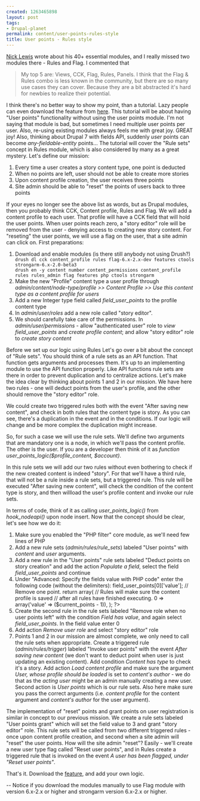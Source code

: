 ```yaml
--- 
created: 1263465898
layout: post
tags: 
- Drupal-planet
permalink: content/user-points-rules-style
title: User points - Rules style
---
```

<a href="http://www.nicklewis.org/40-essential-drupal-6-modules">Nick Lewis</a> wrote about his 40+ essential modules, and I really missed two modules there - Rules and Flag.
I commented that
<blockquote>
My top 5 are: Views, CCK, Flag, Rules, Panels. I think that the Flag & Rules combo is less known in the community, but there are so many use cases they can cover. Because they are a bit abstracted it's hard for newbies to realize their potential.
</blockquote>

I think there's no better way to show my point, than a tutorial. Lazy people can even download the feature from <a href="http://www.gizra.com/sites/default/files/user_points_rules.tar_.gz">here</a>. This tutorial will be about having "User points" functionality without using the user points module. I'm not saying that module is bad, but sometimes I need multiple user points per user. Also, re-using existing modules always feels me with great joy. GREAT joy! Also, thinking about Drupal 7 with fields API, suddenly <em>user</em> points can become <em>any-fieldable-entity</em> points...
The tutorial will cover the "Rule sets" concept in Rules module, which is also considered by many as a great mystery. Let's define our mission:
<ol>
<li>Every time a user creates a story content type, one point is deducted</li>
<li>When no points are left, user should not be able to create more stories</li>
<li>Upon content profile creation, the user receives three points</li>
<li>Site admin should be able to "reset" the points of users back to three points</li>
</ol>

If your eyes no longer see the above list as words, but as Drupal modules, then you probably think CCK, Content profile, Rules and Flag.
We will add a content profile to each user. That profile will have a CCK field that will hold the user points. When user points reach zero, a "story editor" role will be removed from the user - denying access to creating new story content.
For "reseting" the user points, we will use a flag on the user, that a site admin can click on.
First preparations:
<ol>
<li>Download and enable modules (is there still anybody not using Drush?)
<code>
drush dl cck content_profile rules flag-6.x-2.x-dev features ctools strongarm-6.x-2.0-beta3
drush en -y content number content_permissions content_profile rules rules_admin flag features php ctools strongarm
</code>
</li>
<li>Make the new "Profile" content type a user profile through <em>admin/content/node-type/profile >> Content Profile >> Use this content type as a content profile for users</em></li>
<li>Add a new Integer type field called <em>field_user_points</em> to the profile content type</li>
<li>In <em>admin/user/roles</em> add a new role called "story editor".</li>
<li>We should carefully take care of the permissions. In <em>admin/user/permissions</em> - allow "authenticated user" role to <em>view  field_user_points</em> and <em>create profile content</em>; and allow "story editor" role to <em>create story content</em></li>
</ol>

Before we set up our logic using Rules Let's go over a bit about the concept of "Rule sets".
You should think of a rule sets as an API function. That function gets arguments and processes them. It's up to an implementing module to use the API function properly. Like API functions rule sets are there in order to prevent duplication and to centralize actions. Let's make the idea clear by thinking about points 1 and 2 in our mission. We have here two rules - one will deduct points from the user's profile, and the other should remove the "story editor" role.

We could create two triggered rules both with the event "After saving new content", and check in both rules that the content type is story. As you can see, there's a duplication in the event and in the conditions. If our logic will change and be more complex the duplication might increase.

So, for such a case we will use the rule sets. We'll define two arguments that are mandatory one is a node, in which we'll pass the content profile. The other is the user. If you are a developer then think of it as <em>function user_points_logic($profile_content, $account)</em>.

In this rule sets we will add our two rules without even bothering to check if the new created content is indeed "story". For that we'll have a third rule, that will not be a rule inside a rule sets, but a triggered rule. This rule will be executed "After saving new content", will check the condition of the content type is story, and then willload the user's profile content and invoke our rule sets.

In terms of code, think of it as calling <em>user_points_logic()</em> from <em>hook_nodeapi()</em> upon node insert. Now that the concept should be clear, let's see how we do it:

<ol>
<li>Make sure you enabled the "PHP filter" core module, as we'll need few lines of PHP</li>
<li>Add a new rule sets (<em>admin/rules/rule_sets</em>) labeled "User points" with <em>content</em> and <em>user</em> arguments.</li>
<li>Add a new rule in the "User points" rule sets labeled "Deduct points on story creation" and add the action <em>Populate a field</em>, select the field <em>field_user_points</em> and continue</li>
<li>Under "Advanced: Specify the fields value with PHP code" enter the following code (without the <code><?php ?></code> delimiters):

<?php
// Current user points.
$current_points = $profile_node->field_user_points[0]['value'];

// Remove one point.
return array(
  // Rules will make sure the content profile is saved
  // after all rules have finished executing.
  0 => array('value' => ($current_points - 1)),
);
?>
</li>
<li>Create the second rule in the rule sets labeled "Remove role when no user points left" with the condition <em>Field has value</em>, and again select <em>field_user_points</em>. In the field value enter 0</li>
<li>Add action <em>Remove user role</em> and select "story editor" role</li>
<li>Points 1 and 2 in our mission are almost complete, we only need to call the rule sets when appropriate. Create a triggered rule (<em>admin/rules/trigger</em>) labeled "Invoke user points" with the event <em>After saving new content</em> (we don't want to deduct point when user is just updating an existing content). Add condition <em>Content has type</em> to check it's a story. Add action <em>Load content profile</em> and make sure the argument <em>User, whose profile should be loaded</em> is set to <em>content's author</em> - we do that as the <em>acting user</em> might be an admin manually creating a new user. Second action is <em>User points</em> which is our rule sets. Also here make sure you pass the correct arguments (i.e. <em>content profile</em> for the content argument and <em>content's author</em> for the user argument).</li>
</ol>

The implementation of "reset" points and grant points on user registration is similar in concept to our previous mission. We create a rule sets labeled "User points grant" which will set the field value to 3 and grant "story editor" role. This rule sets will be called from two different triggered rules - once upon content profile creation, and second when a site admin will "reset" the user points. How will the site admin "reset"? Easily - we'll create a new user type flag called "Reset user points", and in Rules create a triggered rule that is invoked on the event <em>A user has been flagged, under "Reset user points"</em>.

That's it. Download the <A href="http://www.gizra.com/sites/default/files/user_points_rules.tar_.gz">feature</a>, and add your own logic.

--
Notice if you download the modules manually to use Flag module with version 6.x-2.x or higher and strongarm version 6.x-2.x or higher.
